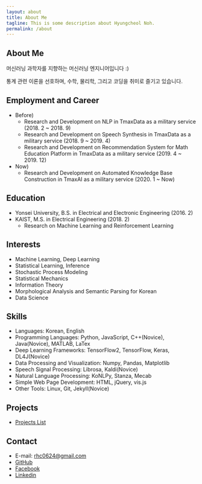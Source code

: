 ```yaml
---
layout: about
title: About Me
tagline: This is some description about Hyungcheol Noh.
permalink: /about
---
```


## About Me
머신러닝 과학자를 지향하는 머신러닝 엔지니어입니다 :)

통계 관련 이론을 선호하며, 수학, 물리학, 그리고 코딩을 취미로 즐기고 있습니다.

## Employment and Career
- Before)
    - Research and Development on NLP in TmaxData as a military service (2018. 2 ~ 2018. 9)
    - Research and Development on Speech Synthesis in TmaxData as a military service (2018. 9 ~ 2019. 4)
    - Research and Development on Recommendation System for Math Education Platform in TmaxData as a military service (2019. 4 ~ 2019. 12)
- Now)
    - Research and Development on Automated Knowledge Base Construction in TmaxAI as a military service (2020. 1 ~ Now)

## Education
- Yonsei University, B.S. in Electrical and Electronic Engineering (2016. 2)
- KAIST, M.S. in Electrical Engineering (2018. 2)
  - Research on Machine Learning and Reinforcement Learning

## Interests
- Machine Learning, Deep Learning
- Statistical Learning, Inference
- Stochastic Process Modeling
- Statistical Mechanics
- Information Theory
- Morphological Analysis and Semantic Parsing for Korean
- Data Science

## Skills
- Languages: Korean, English
- Programming Languages: Python, JavaScript, C++(Novice), Java(Novice), MATLAB, LaTex
- Deep Learning Frameworks: TensorFlow2, TensorFlow, Keras, DL4J(Novice)
- Data Processing and Visualization: Numpy, Pandas, Matplotlib
- Speech Signal Processing: Librosa, Kaldi(Novice)
- Natural Language Processing: KoNLPy, Stanza, Mecab
- Simple Web Page Development: HTML, jQuery, vis.js
- Other Tools: Linux, Git, Jekyll(Novice)

## Projects
- [Projects List](https://hcnoh.github.io/projects)

## Contact
- E-mail: rhc0624@gmail.com
- [GitHub](https://github.com/hcnoh)
- [Facebook](https://www.facebook.com/profile.php?id=100002031927279)
- [Linkedin](https://www.linkedin.com/in/hyungcheol-noh-a9aa58142/)
